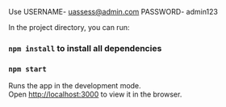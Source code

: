 Use USERNAME- uassess@admin.com PASSWORD- admin123

In the project directory, you can run:

### `npm install` to install all dependencies

### `npm start`

Runs the app in the development mode.\
Open [http://localhost:3000](http://localhost:3000) to view it in the browser.
